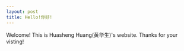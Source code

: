 ```yaml
---
layout: post
title: Hello!你好!
---
```



Welcome! This is Huasheng Huang(黄华生)'s website. Thanks for your visting!
